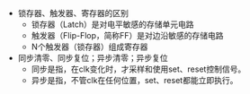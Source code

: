 * 锁存器、触发器、寄存器的区别
  * 锁存器（Latch）是对电平敏感的存储单元电路
  * 触发器（Flip-Flop，简称FF）是对边沿敏感的存储电路
  * N个触发器（锁存器）组成寄存器
* 同步清零、同步复位；异步清零；异步复位
  * 同步是指，在clk变化时，才采样和使用set、reset控制信号。
  * 异步是指，不管clk在任何位置，set、reset都能立即执行。